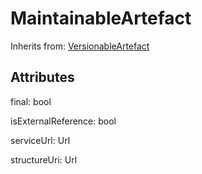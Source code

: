 
# MaintainableArtefact

Inherits from: [VersionableArtefact](VersionableArtefact.md)



## Attributes

final: bool

isExternalReference: bool

serviceUrl: Url

structureUri: Url






    